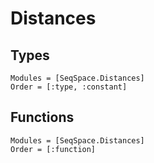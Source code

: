 # Distances

## Types
```@autodocs
Modules = [SeqSpace.Distances]
Order = [:type, :constant]
```

## Functions
```@autodocs
Modules = [SeqSpace.Distances]
Order = [:function]
```
